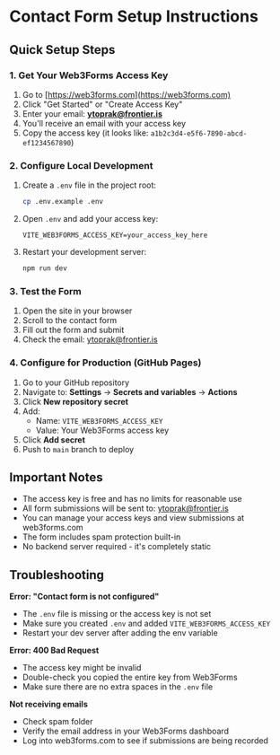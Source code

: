 # Contact Form Setup Instructions

## Quick Setup Steps

### 1. Get Your Web3Forms Access Key

1. Go to [https://web3forms.com](https://web3forms.com)
2. Click "Get Started" or "Create Access Key"
3. Enter your email: **ytoprak@frontier.is**
4. You'll receive an email with your access key
5. Copy the access key (it looks like: `a1b2c3d4-e5f6-7890-abcd-ef1234567890`)

### 2. Configure Local Development

1. Create a `.env` file in the project root:
   ```bash
   cp .env.example .env
   ```

2. Open `.env` and add your access key:
   ```
   VITE_WEB3FORMS_ACCESS_KEY=your_access_key_here
   ```

3. Restart your development server:
   ```bash
   npm run dev
   ```

### 3. Test the Form

1. Open the site in your browser
2. Scroll to the contact form
3. Fill out the form and submit
4. Check the email: ytoprak@frontier.is

### 4. Configure for Production (GitHub Pages)

1. Go to your GitHub repository
2. Navigate to: **Settings** → **Secrets and variables** → **Actions**
3. Click **New repository secret**
4. Add:
   - Name: `VITE_WEB3FORMS_ACCESS_KEY`
   - Value: Your Web3Forms access key
5. Click **Add secret**
6. Push to `main` branch to deploy

## Important Notes

- The access key is free and has no limits for reasonable use
- All form submissions will be sent to: ytoprak@frontier.is
- You can manage your access keys and view submissions at web3forms.com
- The form includes spam protection built-in
- No backend server required - it's completely static

## Troubleshooting

**Error: "Contact form is not configured"**
- The `.env` file is missing or the access key is not set
- Make sure you created `.env` and added `VITE_WEB3FORMS_ACCESS_KEY`
- Restart your dev server after adding the env variable

**Error: 400 Bad Request**
- The access key might be invalid
- Double-check you copied the entire key from Web3Forms
- Make sure there are no extra spaces in the `.env` file

**Not receiving emails**
- Check spam folder
- Verify the email address in your Web3Forms dashboard
- Log into web3forms.com to see if submissions are being recorded
